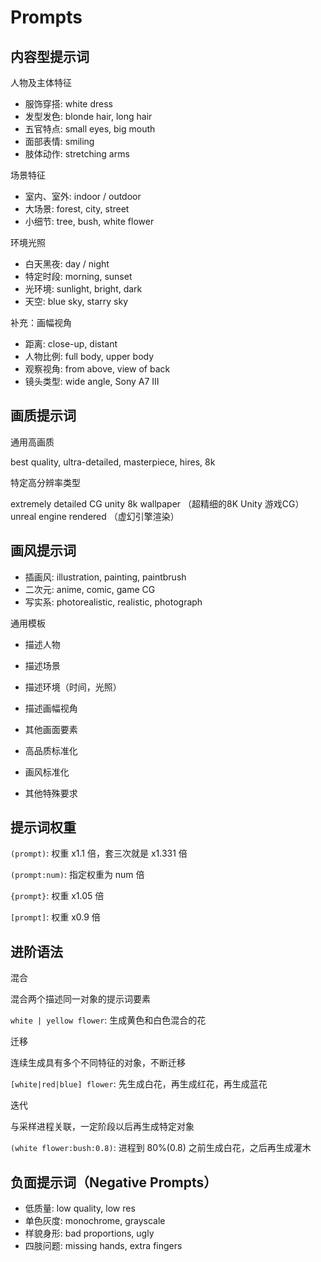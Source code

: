 # Prompts

## 内容型提示词

人物及主体特征

- 服饰穿搭: white dress
- 发型发色: blonde hair, long hair
- 五官特点: small eyes, big mouth
- 面部表情: smiling
- 肢体动作: stretching arms

场景特征

- 室内、室外: indoor / outdoor
- 大场景: forest, city, street
- 小细节: tree, bush, white flower

环境光照

- 白天黑夜: day / night
- 特定时段: morning, sunset
- 光环境: sunlight, bright, dark
- 天空: blue sky, starry sky

补充：画幅视角

- 距离: close-up, distant
- 人物比例: full body, upper body
- 观察视角: from above, view of back
- 镜头类型: wide angle, Sony A7 III

## 画质提示词

通用高画质

best quality, ultra-detailed, masterpiece, hires, 8k

特定高分辨率类型

extremely detailed CG unity 8k wallpaper （超精细的8K Unity 游戏CG）
unreal engine rendered （虚幻引擎渲染）

## 画风提示词

- 插画风: illustration, painting, paintbrush
- 二次元: anime, comic, game CG
- 写实系: photorealistic, realistic, photograph

通用模板
- 描述人物
- 描述场景
- 描述环境（时间，光照）
- 描述画幅视角
- 其他画面要素

- 高品质标准化
- 画风标准化
- 其他特殊要求

## 提示词权重

`(prompt)`: 权重 x1.1 倍，套三次就是 x1.331 倍

`(prompt:num)`: 指定权重为 num 倍

`{prompt}`: 权重 x1.05 倍

`[prompt]`: 权重 x0.9 倍

## 进阶语法

混合

混合两个描述同一对象的提示词要素

`white | yellow flower`: 生成黄色和白色混合的花

迁移

连续生成具有多个不同特征的对象，不断迁移

`[white|red|blue] flower`: 先生成白花，再生成红花，再生成蓝花

迭代

与采样进程关联，一定阶段以后再生成特定对象

`(white flower:bush:0.8)`: 进程到 80%(0.8) 之前生成白花，之后再生成灌木

## 负面提示词（Negative Prompts）

- 低质量: low quality, low res
- 单色灰度: monochrome, grayscale
- 样貌身形: bad proportions, ugly
- 四肢问题: missing hands, extra fingers